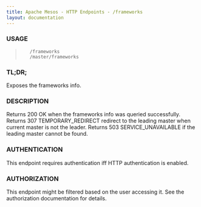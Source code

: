```yaml
---
title: Apache Mesos - HTTP Endpoints - /frameworks
layout: documentation
---
```

<!--- This is an automatically generated file. DO NOT EDIT! --->

### USAGE ###
>        /frameworks
>        /master/frameworks

### TL;DR; ###
Exposes the frameworks info.

### DESCRIPTION ###
Returns 200 OK when the frameworks info was queried successfully.
Returns 307 TEMPORARY_REDIRECT redirect to the leading master when
current master is not the leader.
Returns 503 SERVICE_UNAVAILABLE if the leading master cannot be
found.


### AUTHENTICATION ###
This endpoint requires authentication iff HTTP authentication is
enabled.

### AUTHORIZATION ###
This endpoint might be filtered based on the user accessing it.
See the authorization documentation for details.